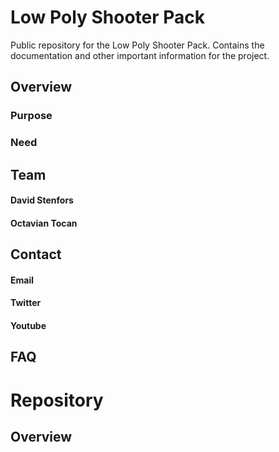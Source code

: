 # Low Poly Shooter Pack

Public repository for the Low Poly Shooter Pack. Contains the documentation and other important information for the project. 

## Overview

### Purpose

### Need

## Team

#### David Stenfors

#### Octavian Tocan

## Contact

#### Email

#### Twitter

#### Youtube

## FAQ

# Repository

## Overview
